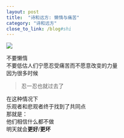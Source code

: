 ```yaml
---
layout: post
title:  "诗和远方: 懒惰与痛苦"
category: "诗和远方"
close_to_link: /blog#shi
---
```


![](https://s3-us-west-1.amazonaws.com/blog.zurassic.com/20170607-lazy.jpeg)

不要懒惰  
不要低估人们宁愿忍受痛苦而不愿意改变的力量  
因为很多时候  

> 忍一忍也就过去了

在这种情况下  
乐观者和悲观者终于找到了共同点  
那就是：  
他们相信什么都不做  
明天就会**更好**/**更坏**  